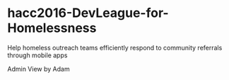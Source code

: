 # hacc2016-DevLeague-for-Homelessness
Help homeless outreach teams efficiently respond to community referrals through mobile apps

Admin View by Adam
